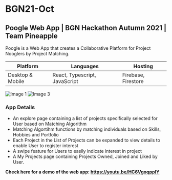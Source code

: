 # BGN21-Oct
## Poogle Web App |  BGN Hackathon Autumn  2021 | Team Pineapple

Poogle is a Web App that creates a Collaborative Platform for Project Nooglers by Project Matching.

| Platform | Languages | Hosting |
| --- | --- | --- |
| Desktop & Mobile | React, Typescript, JavaScript | Firebase, Firestore |

![Image 1](https://user-images.githubusercontent.com/49078266/140821109-4da0157a-0553-4c89-8d33-2644427f3ac5.JPG)
![Image 3](https://user-images.githubusercontent.com/49078266/140821132-ef706f27-18a5-49b7-a592-a8fc1e8d4423.JPG)

### App Details
* An explore page containing a list of projects specifically selected for User based on Matching Algorithm
* Matching Algortihm functions by matching individuals based on Skills, Hobbies and Portfolio
* Each Project in the List of Projects can be expanded to view details to enable User to register interest
* A swipe feature for Users to easily indicate interest in project
* A My Projects page containing Projects Owned, Joined and Liked by User.

__Check here for a demo of the web app:  https://youtu.be/HC6VgoqppIY__

